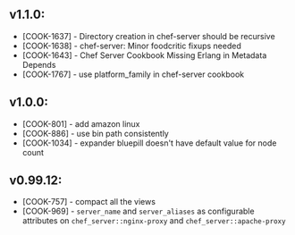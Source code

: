 ## v1.1.0:

* [COOK-1637] - Directory creation in chef-server should be recursive
* [COOK-1638] - chef-server: Minor foodcritic fixups needed
* [COOK-1643] - Chef Server Cookbook Missing Erlang in Metadata Depends
* [COOK-1767] - use platform_family in chef-server cookbook

## v1.0.0:

* [COOK-801] - add amazon linux
* [COOK-886] - use bin path consistently
* [COOK-1034] - expander bluepill doesn't have default value for node
  count

## v0.99.12:

* [COOK-757] - compact all the views
* [COOK-969] - `server_name` and `server_aliases` as configurable attributes on `chef_server::nginx-proxy` and `chef_server::apache-proxy`
